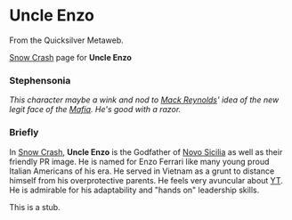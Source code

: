 
# Uncle Enzo

From the Quicksilver Metaweb.

[Snow Crash](/snow-crash) page for **Uncle Enzo**
### Stephensonia


*This character maybe a wink and nod to [Mack Reynolds](/)' idea of the new legit face of the [Mafia](/). He's good with a razor.*

### Briefly


In [Snow Crash](/snow-crash), **Uncle Enzo** is the Godfather of [Novo Sicilia](/stephenson-neal-snow-crash-03-cosanostra-pizza-university-mike-lorrey) as well as their friendly PR image. He is named for Enzo Ferrari like many young proud Italian Americans of his era. He served in Vietnam as a grunt to distance himself from his overprotective parents. He feels very avuncular about [YT](/yt). He is admirable for his adaptability and "hands on" leadership skills.

This is a stub.

